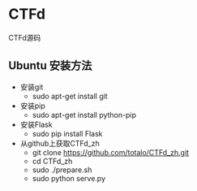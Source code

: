 # CTFd
CTFd源码
## Ubuntu 安装方法
 * 安装git
   * sudo apt-get install git
 * 安装pip
   * sudo apt-get install python-pip
 * 安装Flask
   * sudo pip install Flask
 * 从github上获取CTFd_zh
   * git clone https://github.com/totalo/CTFd_zh.git
   * cd CTFd_zh
   * sudo ./prepare.sh
   * sudo python serve.py


